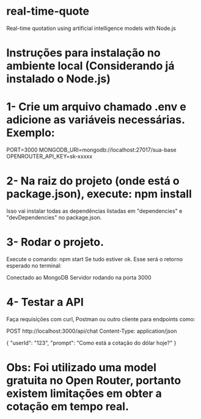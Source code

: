# real-time-quote
Real-time quotation using artificial intelligence models with Node.js

# Instruções para instalação no ambiente local (Considerando já instalado o Node.js)

# 1- Crie um arquivo chamado .env e adicione as variáveis necessárias. Exemplo:

PORT=3000
MONGODB_URI=mongodb://localhost:27017/sua-base
OPENROUTER_API_KEY=sk-xxxxx

# 2- Na raiz do projeto (onde está o package.json), execute: npm install
Isso vai instalar todas as dependências listadas em "dependencies" e "devDependencies" no package.json.

# 3- Rodar o projeto. 
Execute o comando: npm start
Se tudo estiver ok. Esse será o retorno esperado no terminal:

Conectado ao MongoDB
Servidor rodando na porta 3000

# 4- Testar a API
Faça requisições com curl, Postman ou outro cliente para endpoints como:

POST http://localhost:3000/api/chat
Content-Type: application/json

{
  "userId": "123",
  "prompt": "Como está a cotação do dólar hoje?"
}

# Obs: Foi utilizado uma model gratuita no Open Router, portanto existem limitações em obter a cotação em tempo real.

